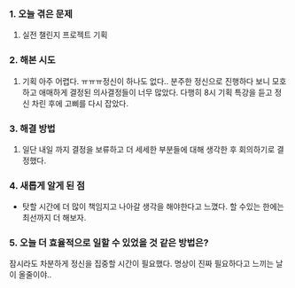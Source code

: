 
### **1. 오늘 겪은 문제**

1.  실전 챌린지 프로젝트 기획


### **2. 해본 시도**
1. 기획 아주 어렵다. ㅠㅠㅠ정신이 하나도 없다.. 분주한 정신으로 진행하다 보니 모호하고 애매하게 결정된 의사결정들이 너무 많았다. 다행히 8시 기획 특강을 듣고 정신 차린 후에 고삐를 다시 잡았다.


### **3. 해결 방법**
1. 일단 내일 까지 결정을 보류하고 더 세세한 부분들에 대해 생각한 후 회의하기로 결정했다.

### **4. 새롭게 알게 된 점**
-  탓할 시간에 더 많이 책임지고 나아갈 생각을 해야한다고 느꼈다. 할 수있는 한에는 최선까지 더 해보자.


### **5. 오늘 더 효율적으로 일할 수 있었을 것 같은 방법은?**
잠시라도 차분하게 정신을 집중할 시간이 필요했다. 명상이 진짜 필요하다고 느끼는 날이 올줄이야..